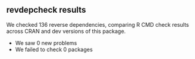 ## revdepcheck results

We checked 136 reverse dependencies, comparing R CMD check results across CRAN and dev versions of this package.

 * We saw 0 new problems
 * We failed to check 0 packages

